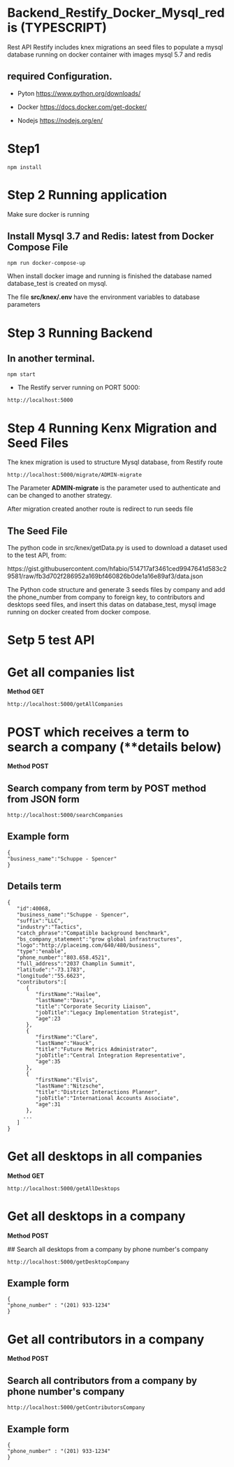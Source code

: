 # Backend_Restify_Docker_Mysql_redis (TYPESCRIPT)
Rest API Restify includes knex migrations an seed files to populate a mysql database running on docker container with images mysql  5.7 and redis
## required Configuration.
* Pyton 
https://www.python.org/downloads/

* Docker
https://docs.docker.com/get-docker/

* Nodejs
https://nodejs.org/en/

# Step1
```` 
npm install
```` 

# Step 2 Running application
<p align="left">
  Make sure docker is running
</p>

## Install Mysql 3.7 and Redis: latest from Docker Compose File
````
npm run docker-compose-up
````
<p align="left">
 When install docker image and running is finished the database named database_test is created on mysql.
</p>
 <p align="left">
  The file <strong>src/knex/.env</strong> have the environment variables to database parameters
  </p>

# Step 3 Running Backend
## In another terminal.
````
npm start
````
* The Restify server running on PORT 5000:
````
http://localhost:5000
````
# Step 4 Running Kenx Migration and Seed Files
<p align="left">
 The knex migration is used to structure Mysql database, from Restify route
</p>
 
````
http://localhost:5000/migrate/ADMIN-migrate
````

<p align="left"> 
The Parameter <strong>ADMIN-migrate</strong> is the parameter used to authenticate and can be changed to another strategy.
</p>

<p align="left">
  After migration created another route is redirect to run seeds file
</p>


## The Seed File
<p align="left">
The python code in src/knex/getData.py is used to download a dataset used to the test API, from:
</p>
<p align="left">
https://gist.githubusercontent.com/hfabio/514717af3461ced9947641d583c29581/raw/fb3d702f286952a169bf460826b0de1a16e89af3/data.json
</p>  
<p align="left">
The Python code structure and generate 3 seeds files by company and add the phone_number from company to foreign key, to contributors and desktops seed files, and insert this datas on database_test, mysql image running on docker created from docker compose.
</p>

# Setp 5 test API
# Get all companies list
<p align="left">
  <strong> Method GET </strong>
</p>

````
http://localhost:5000/getAllCompanies
````

# POST which receives a term to search a company (**details below)
<p align="left">
  <strong> Method POST </strong>
</p>

## Search company from term by POST method from JSON form
````
http://localhost:5000/searchCompanies
````
## Example form
````
{
"business_name":"Schuppe - Spencer"
}
````
## Details term
````
{
   "id":40068,
   "business_name":"Schuppe - Spencer",
   "suffix":"LLC",
   "industry":"Tactics",
   "catch_phrase":"Compatible background benchmark",
   "bs_company_statement":"grow global infrastructures",
   "logo":"http://placeimg.com/640/480/business",
   "type":"enable",
   "phone_number":"803.658.4521",
   "full_address":"2037 Champlin Summit",
   "latitude":"-73.1783",
   "longitude":"55.6623",
   "contributors":[
      {
         "firstName":"Hailee",
         "lastName":"Davis",
         "title":"Corporate Security Liaison",
         "jobTitle":"Legacy Implementation Strategist",
         "age":23
      },
      {
         "firstName":"Clare",
         "lastName":"Hauck",
         "title":"Future Metrics Administrator",
         "jobTitle":"Central Integration Representative",
         "age":35
      },
      {
         "firstName":"Elvis",
         "lastName":"Nitzsche",
         "title":"District Interactions Planner",
         "jobTitle":"International Accounts Associate",
         "age":31
      },
     ...
   ]
}
````
# Get all desktops in all companies
<p align="left">
  <strong> Method GET </strong>
</p>

````
http://localhost:5000/getAllDesktops
````

# Get all desktops in a company
<p align="left">
  <strong> Method POST </strong>
</p>
## Search all desktops from a company by phone number's company

````
http://localhost:5000/getDesktopCompany
````

## Example form
````
{
"phone_number" : "(201) 933-1234"
}
````
# Get all contributors in a company
<p align="left">
  <strong> Method POST </strong>
</p>

## Search all contributors from a company by phone number's company

````
http://localhost:5000/getContributorsCompany
````

## Example form
````
{
"phone_number" : "(201) 933-1234"
}
````

